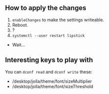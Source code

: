 ## How to apply the changes

1. `enableChanges` to make the settings writeable.
1. Reboot.
1. ?
1. `systemctl --user restart lipstick`
  * Wait...

## Interesting keys to play with

You can `dconf read` and `dconf write` these:

* /desktop/jolla/theme/font/sizeMultiplier
* /desktop/jolla/theme/font/sizeThreshold
